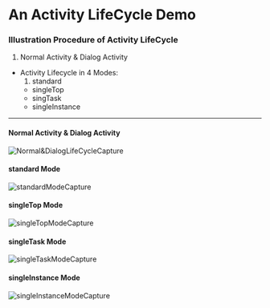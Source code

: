 # An Activity LifeCycle Demo

### Illustration Procedure of Activity LifeCycle

1. Normal Activity & Dialog Activity
- Activity Lifecycle in 4 Modes:
    1. standard
    - singleTop
    - singTask
    - singleInstance

---

#### **Normal Activity & Dialog Activity**
![Normal&DialogLifeCycleCapture](https://github.com/sennhviwang/Android-Learn-Journey/blob/master/AnActivityLifeCycleDemo/Normal%26DialogLifeCycleCapture.png)

#### **standard Mode**
![standardModeCapture](https://github.com/sennhviwang/Android-Learn-Journey/blob/master/AnActivityLifeCycleDemo/standardModeCapture.png)

#### **singleTop Mode**
![singleTopModeCapture](
https://github.com/sennhviwang/Android-Learn-Journey/blob/master/AnActivityLifeCycleDemo/singleTopModeCapture.png)

#### **singleTask Mode**
![singleTaskModeCapture](
https://github.com/sennhviwang/Android-Learn-Journey/blob/master/AnActivityLifeCycleDemo/singleTaskModeCapture.png)

#### **singleInstance Mode**
![singleInstanceModeCapture](https://github.com/sennhviwang/Android-Learn-Journey/blob/master/AnActivityLifeCycleDemo/singleInstanceModeCapture.png)





